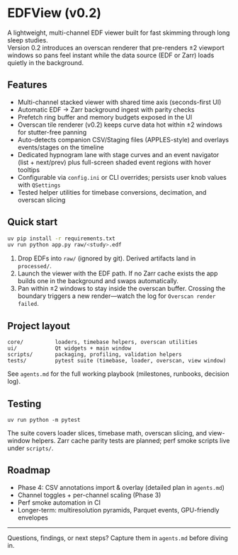 # EDFView (v0.2)

A lightweight, multi-channel EDF viewer built for fast skimming through long sleep studies.  
Version 0.2 introduces an overscan renderer that pre-renders ±2 viewport windows so pans feel instant while the data source (EDF or Zarr) loads quietly in the background.

## Features

- Multi-channel stacked viewer with shared time axis (seconds-first UI)
- Automatic EDF → Zarr background ingest with parity checks
- Prefetch ring buffer and memory budgets exposed in the UI
- Overscan tile renderer (v0.2) keeps curve data hot within ±2 windows for stutter-free panning
- Auto-detects companion CSV/Staging files (APPLES-style) and overlays events/stages on the timeline
- Dedicated hypnogram lane with stage curves and an event navigator (list + next/prev) plus full-screen shaded event regions with hover tooltips
- Configurable via `config.ini` or CLI overrides; persists user knob values with `QSettings`
- Tested helper utilities for timebase conversions, decimation, and overscan slicing

## Quick start

```bash
uv pip install -r requirements.txt
uv run python app.py raw/<study>.edf
```

1. Drop EDFs into `raw/` (ignored by git). Derived artifacts land in `processed/`.
2. Launch the viewer with the EDF path. If no Zarr cache exists the app builds one in the background and swaps automatically.
3. Pan within ±2 windows to stay inside the overscan buffer. Crossing the boundary triggers a new render—watch the log for `Overscan render failed`.

## Project layout

```
core/          loaders, timebase helpers, overscan utilities
ui/            Qt widgets + main window
scripts/       packaging, profiling, validation helpers
tests/         pytest suite (timebase, loader, overscan, view window)
```

See `agents.md` for the full working playbook (milestones, runbooks, decision log).

## Testing

```
uv run python -m pytest
```

The suite covers loader slices, timebase math, overscan slicing, and view-window helpers. Zarr cache parity tests are planned; perf smoke scripts live under `scripts/`.

## Roadmap

- Phase 4: CSV annotations import & overlay (detailed plan in `agents.md`)
- Channel toggles + per-channel scaling (Phase 3)
- Perf smoke automation in CI
- Longer-term: multiresolution pyramids, Parquet events, GPU-friendly envelopes

---

Questions, findings, or next steps? Capture them in `agents.md` before diving in.
